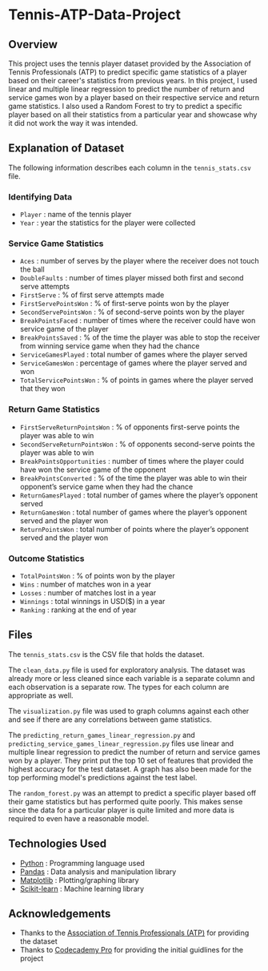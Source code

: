 # Tennis-ATP-Data-Project

## Overview

This project uses the tennis player dataset provided by the Association of Tennis Professionals (ATP) to predict specific game statistics of a player based on their career's statistics from previous years. In this project, I used linear and multiple linear regression to predict the number of return and service games won by a player based on their respective service and return game statistics. I also used a Random Forest to try to predict a specific player based on all their statistics from a particular year and showcase why it did not work the way it was intended.

## Explanation of Dataset

The following information describes each column in the `tennis_stats.csv` file.

### Identifying Data

- `Player` : name of the tennis player
- `Year` : year the statistics for the player were collected

### Service Game Statistics

- `Aces` : number of serves by the player where the receiver does not touch the ball
- `DoubleFaults` : number of times player missed both first and second serve attempts
- `FirstServe` : % of first serve attempts made
- `FirstServePointsWon` : % of first-serve points won by the player
- `SecondServePointsWon` : % of second-serve points won by the player
- `BreakPointsFaced` : number of times where the receiver could have won service game of the player
- `BreakPointsSaved` : % of the time the player was able to stop the receiver from winning service game when they had the chance
- `ServiceGamesPlayed` : total number of games where the player served
- `ServiceGamesWon` : percentage of games where the player served and won
- `TotalServicePointsWon` : % of points in games where the player served that they won

### Return Game Statistics

- `FirstServeReturnPointsWon` : % of opponents first-serve points the player was able to win
- `SecondServeReturnPointsWon` : % of opponents second-serve points the player was able to win
- `BreakPointsOpportunities` : number of times where the player could have won the service game of the opponent
- `BreakPointsConverted` : % of the time the player was able to win their opponent’s service game when they had the chance
- `ReturnGamesPlayed` : total number of games where the player’s opponent served
- `ReturnGamesWon` : total number of games where the player’s opponent served and the player won
- `ReturnPointsWon` : total number of points where the player’s opponent served and the player won

### Outcome Statistics

- `TotalPointsWon` : % of points won by the player
- `Wins` : number of matches won in a year
- `Losses` : number of matches lost in a year
- `Winnings` : total winnings in USD($) in a year
- `Ranking` : ranking at the end of year

## Files

The `tennis_stats.csv` is the CSV file that holds the dataset.

The `clean_data.py` file is used for exploratory analysis. The dataset was already more or less cleaned since each variable is a separate column and each observation is a separate row. The types for each column are appropriate as well.

The `visualization.py` file was used to graph columns against each other and see if there are any correlations between game statistics.

The `predicting_return_games_linear_regression.py` and `predicting_service_games_linear_regression.py` files use linear and multiple linear regression to predict the number of return and service games won by a player. They print put the top 10 set of features that provided the highest accuracy for the test dataset. A graph has also been made for the top performing model's predictions against the test label.

The `random_forest.py` was an attempt to predict a specific player based off their game statistics but has performed quite poorly. This makes sense since the data for a particular player is quite limited and more data is required to even have a reasonable model.

## Technologies Used

- [Python](https://www.python.org/) : Programming language used
- [Pandas](https://pandas.pydata.org/) : Data analysis and manipulation library
- [Matplotlib](https://matplotlib.org/) : Plotting/graphing library
- [Scikit-learn](https://scikit-learn.org/stable/) : Machine learning library

## Acknowledgements

- Thanks to the [Association of Tennis Professionals (ATP)](https://www.atptour.com/) for providing the dataset
- Thanks to [Codecademy Pro](https://www.codecademy.com/catalog/subject/all) for providing the initial guidlines for the project